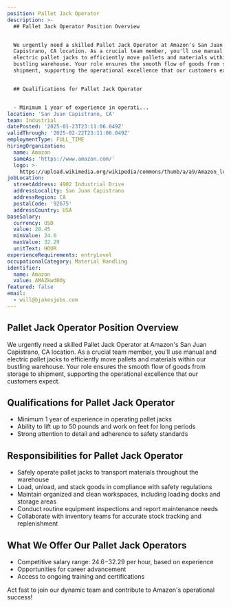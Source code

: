 ```yaml
---
position: Pallet Jack Operator
description: >-
  ## Pallet Jack Operator Position Overview


  We urgently need a skilled Pallet Jack Operator at Amazon's San Juan
  Capistrano, CA location. As a crucial team member, you'll use manual and
  electric pallet jacks to efficiently move pallets and materials within our
  bustling warehouse. Your role ensures the smooth flow of goods from storage to
  shipment, supporting the operational excellence that our customers expect.


  ## Qualifications for Pallet Jack Operator


  - Minimum 1 year of experience in operati...
location: 'San Juan Capistrano, CA'
team: Industrial
datePosted: '2025-01-23T23:11:06.049Z'
validThrough: '2025-02-22T23:11:06.049Z'
employmentType: FULL_TIME
hiringOrganization:
  name: Amazon
  sameAs: 'https://www.amazon.com/'
  logo: >-
    https://upload.wikimedia.org/wikipedia/commons/thumb/a/a9/Amazon_logo.svg/2560px-Amazon_logo.svg.png
jobLocation:
  streetAddress: 4902 Industrial Drive
  addressLocality: San Juan Capistrano
  addressRegion: CA
  postalCode: '92675'
  addressCountry: USA
baseSalary:
  currency: USD
  value: 28.45
  minValue: 24.6
  maxValue: 32.29
  unitText: HOUR
experienceRequirements: entryLevel
occupationalCategory: Material Handling
identifier:
  name: Amazon
  value: AMAZkwd00y
featured: false
email:
  - will@bjakesjobs.com
---
```




## Pallet Jack Operator Position Overview

We urgently need a skilled Pallet Jack Operator at Amazon's San Juan Capistrano, CA location. As a crucial team member, you'll use manual and electric pallet jacks to efficiently move pallets and materials within our bustling warehouse. Your role ensures the smooth flow of goods from storage to shipment, supporting the operational excellence that our customers expect.

## Qualifications for Pallet Jack Operator

- Minimum 1 year of experience in operating pallet jacks
- Ability to lift up to 50 pounds and work on feet for long periods
- Strong attention to detail and adherence to safety standards

## Responsibilities for Pallet Jack Operator

- Safely operate pallet jacks to transport materials throughout the warehouse
- Load, unload, and stack goods in compliance with safety regulations
- Maintain organized and clean workspaces, including loading docks and storage areas
- Conduct routine equipment inspections and report maintenance needs
- Collaborate with inventory teams for accurate stock tracking and replenishment

## What We Offer Our Pallet Jack Operators

- Competitive salary range: $24.6-$32.29 per hour, based on experience
- Opportunities for career advancement
- Access to ongoing training and certifications

Act fast to join our dynamic team and contribute to Amazon's operational success!